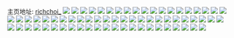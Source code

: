 主页地址: [richchoi_](https://weibo.com/u/5309980436) 
![](https://wx4.sinaimg.cn/mw2000/005Nm8tKly1g3f1lsn4v9j31y019sx4r.jpg) 
![](https://wx4.sinaimg.cn/mw2000/005Nm8tKly1g3dzv7hcb2j31sg2ds4qp.jpg) 
![](https://wx4.sinaimg.cn/mw2000/005Nm8tKly1g3dzvdrnaaj31sg2ds1kx.jpg) 
![](https://wx4.sinaimg.cn/mw2000/005Nm8tKly1g3dzvjxq2uj31sg2dsx6h.jpg) 
![](https://wx4.sinaimg.cn/mw2000/005Nm8tKly1g3dzvzcdm6j32c02c04qq.jpg) 
![](https://wx4.sinaimg.cn/mw2000/005Nm8tKly1g391h2kwy9j32d41gjkjl.jpg) 
![](https://wx4.sinaimg.cn/mw2000/005Nm8tKly1g391h1g9r3j32ds1ljb2a.jpg) 
![](https://wx4.sinaimg.cn/mw2000/005Nm8tKly1g38483mzzfj32c02c0e7l.jpg) 
![](https://wx4.sinaimg.cn/mw2000/005Nm8tKly1g384812181j32c02c0hb3.jpg) 
![](https://wx4.sinaimg.cn/mw2000/005Nm8tKly1g38485bls8j32c02c01au.jpg) 
![](https://wx4.sinaimg.cn/mw2000/005Nm8tKly1g35q5uo65ej32c03407wi.jpg) 
![](https://wx4.sinaimg.cn/mw2000/005Nm8tKly1g35q5tha1fj3254255npd.jpg) 
![](https://wx4.sinaimg.cn/mw2000/005Nm8tKly1g2yshgqtlbj32c02c07u6.jpg) 
![](https://wx4.sinaimg.cn/mw2000/005Nm8tKly1g2yshjt787j32c02c0hdt.jpg) 
![](https://wx4.sinaimg.cn/mw2000/005Nm8tKly1g2yshovgypj32c02c0u0x.jpg) 
![](https://wx4.sinaimg.cn/mw2000/005Nm8tKly1g2ya7kqqosj31sg2dshdt.jpg) 
![](https://wx4.sinaimg.cn/mw2000/005Nm8tKly1g2wp0dfouhj32ds1sg1jd.jpg) 
![](https://wx4.sinaimg.cn/mw2000/005Nm8tKly1g2wp1hipucj32c02c01kx.jpg) 
![](https://wx4.sinaimg.cn/mw2000/005Nm8tKly1g2wp0izb0dj32ds1sgapz.jpg) 
![](https://wx4.sinaimg.cn/mw2000/005Nm8tKly1g2wp0l1rdvj31sg1sgwnr.jpg) 
![](https://wx4.sinaimg.cn/mw2000/005Nm8tKly1g2vaduz396j32ds1sg7gi.jpg) 
![](https://wx4.sinaimg.cn/mw2000/005Nm8tKly1g2lxowhkq2j32c02c0u0y.jpg) 
![](https://wx4.sinaimg.cn/mw2000/005Nm8tKly1g2lxou7wdjj32c02c0x6q.jpg) 
![](https://wx4.sinaimg.cn/mw2000/005Nm8tKly1g2gqe2mjr8j31sg2ds1kx.jpg) 
![](https://wx4.sinaimg.cn/mw2000/005Nm8tKly1g2gful2fo6j31sg2ds4qp.jpg) 
![](https://wx4.sinaimg.cn/mw2000/005Nm8tKly1g2gfuxzenfj31sg2ds7wh.jpg) 
![](https://wx4.sinaimg.cn/mw2000/005Nm8tKly1g2gfvajvfoj31sg2ds4qp.jpg) 
![](https://wx4.sinaimg.cn/mw2000/005Nm8tKly1g2gfvk037sj31sg2ds1gf.jpg) 
![](https://wx4.sinaimg.cn/mw2000/005Nm8tKly1g2bjrj51aqj30yi1pcgy3.jpg) 
![](https://wx4.sinaimg.cn/mw2000/005Nm8tKly1g297pj1p0jj31sg2dstwg.jpg) 
![](https://wx4.sinaimg.cn/mw2000/005Nm8tKly1g297pk9f9zj31sg2dsnp9.jpg) 
![](https://wx4.sinaimg.cn/mw2000/005Nm8tKly1g27tc9mkwkj30yi18s49f.jpg) 
![](https://wx4.sinaimg.cn/mw2000/005Nm8tKly1g22zrnyjvxj32c02c0b2c.jpg) 
![](https://wx4.sinaimg.cn/mw2000/005Nm8tKly1g1wnsrltrsj31sg2ds1kx.jpg) 
![](https://wx4.sinaimg.cn/mw2000/005Nm8tKly1g1wnstmksdj31sg2ds1kx.jpg) 
![](https://wx4.sinaimg.cn/mw2000/005Nm8tKly1g1wnsuqj63j31sg2ds1kx.jpg) 
![](https://wx4.sinaimg.cn/mw2000/a843f54dly1g1e07pg3fyj20w40u0gpk.jpg) 
![](https://wx4.sinaimg.cn/mw2000/005Nm8tKly1g1qt69u9qtj32c02c07wh.jpg) 
![](https://wx4.sinaimg.cn/mw2000/005Nm8tKly1g1qt6cenltj32c02c04qp.jpg) 
![](https://wx4.sinaimg.cn/mw2000/005Nm8tKly1g1qt6ffia7j32c02c07wh.jpg) 
![](https://wx4.sinaimg.cn/mw2000/005Nm8tKly1g1qt6hwqikj32c02c0hc8.jpg) 
![](https://wx4.sinaimg.cn/mw2000/005Nm8tKly1g1kvuwaccxj32c02c0u0x.jpg) 
![](https://wx4.sinaimg.cn/mw2000/005Nm8tKly1g1kvv0x3ohj32c02c0npd.jpg) 
![](https://wx4.sinaimg.cn/mw2000/005Nm8tKly1g1kvurk9i2j32c02c0u0x.jpg) 
![](https://wx4.sinaimg.cn/mw2000/005Nm8tKly1g1kvv6amhtj32c02c0u0x.jpg) 
![](https://wx4.sinaimg.cn/mw2000/005Nm8tKly1g1kvvc0p9aj32c02c0u0x.jpg) 
![](https://wx4.sinaimg.cn/mw2000/005Nm8tKly1g1kvvdksj7j32c02c0u0y.jpg) 
![](https://wx4.sinaimg.cn/mw2000/005Nm8tKly1g1duwmw0d9j31o027v7wk.jpg) 
![](https://wx4.sinaimg.cn/mw2000/005Nm8tKly1g1duwiv4omj31o01o01kx.jpg) 
![](https://wx4.sinaimg.cn/mw2000/005Nm8tKly1g1duwnioa8j30ku11244b.jpg) 
![](https://wx4.sinaimg.cn/mw2000/005Nm8tKly1g1duwpg8bsj31xg1g3hdu.jpg) 
![](https://wx4.sinaimg.cn/mw2000/005Nm8tKly1g1duwqeqnkj31xg1g31kx.jpg) 
![](https://wx4.sinaimg.cn/mw2000/005Nm8tKly1g1duwrr8jvj31vt1evu0x.jpg) 
![](https://wx4.sinaimg.cn/mw2000/005Nm8tKly1g1cuv4aos1j31sg2ds1kx.jpg) 
![](https://wx4.sinaimg.cn/mw2000/005Nm8tKly1g1cuv7ckd9j31sg1sg4qp.jpg) 
![](https://wx4.sinaimg.cn/mw2000/005Nm8tKly1g1cuv8lvq4j30ku112tde.jpg) 
![](https://wx4.sinaimg.cn/mw2000/005Nm8tKly1g1cuva1wtdj30jg0ykabn.jpg) 
![](https://wx4.sinaimg.cn/mw2000/005Nm8tKly1g17w23fxxyj30yi120grg.jpg) 
![](https://wx4.sinaimg.cn/mw2000/005Nm8tKly1g17w240wzhj30yi0tzq8a.jpg) 
![](https://wx4.sinaimg.cn/mw2000/005Nm8tKly1g17w223az9j30hy0wdq5p.jpg) 
![](https://wx4.sinaimg.cn/mw2000/005Nm8tKly1g17wb67u4aj30yi1pc4qt.jpg) 
![](https://wx4.sinaimg.cn/mw2000/005Nm8tKly1g17w2oxzqnj30yi1pc1l2.jpg) 
![](https://wx4.sinaimg.cn/mw2000/005Nm8tKgy1g14uclze97j30u00u0dn1.jpg) 
![](https://wx4.sinaimg.cn/mw2000/005Nm8tKly1g0opim09z7j31sg2dskim.jpg) 
![](https://wx4.sinaimg.cn/mw2000/005Nm8tKly1g0opiph1u1j31sg2ds1kx.jpg) 
![](https://wx4.sinaimg.cn/mw2000/005Nm8tKly1g0opisso2ej31sg2dsu0s.jpg) 
![](https://wx4.sinaimg.cn/mw2000/005Nm8tKly1g0opivpe92j33402c01dk.jpg) 
